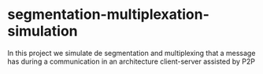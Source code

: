 # segmentation-multiplexation-simulation
In this project we simulate de segmentation and multiplexing that a message has during a communication in an architecture client-server assisted by P2P
